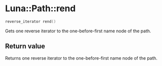 # Luna::Path::rend

```c++
reverse_iterator rend()
```

Gets one reverse iterator to the one-before-first name node of the path. 



## Return value
Returns one reverse iterator to the one-before-first name node of the path. 

